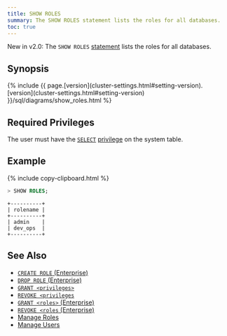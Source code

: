 ```yaml
---
title: SHOW ROLES
summary: The SHOW ROLES statement lists the roles for all databases.
toc: true
---
```


<span class="[version](cluster-settings.html#setting-version)-tag">New in v2.0:</span> The `SHOW ROLES` [statement](sql-statements.html) lists the roles for all databases.


## Synopsis

<section>{% include {{ page.[version](cluster-settings.html#setting-version).[version](cluster-settings.html#setting-version) }}/sql/diagrams/show_roles.html %}</section>

## Required Privileges

The user must have the [`SELECT`](select-clause.html) [privilege](privileges.html) on the system table.

## Example

{% include copy-clipboard.html %}
~~~ sql
> SHOW ROLES;
~~~
~~~
+----------+
| rolename |
+----------+
| admin    |
| dev_ops  |
+----------+
~~~

## See Also

- [`CREATE ROLE` (Enterprise)](create-role.html)
- [`DROP ROLE` (Enterprise)](drop-role.html)
- [`GRANT <privileges>`](grant.html)
- [`REVOKE <privileges`](revoke.html)
- [`GRANT <roles>` (Enterprise)](grant-roles.html)
- [`REVOKE <roles` (Enterprise)](revoke-roles.html)
- [Manage Roles](roles.html)
- [Manage Users](create-and-manage-users.html)
